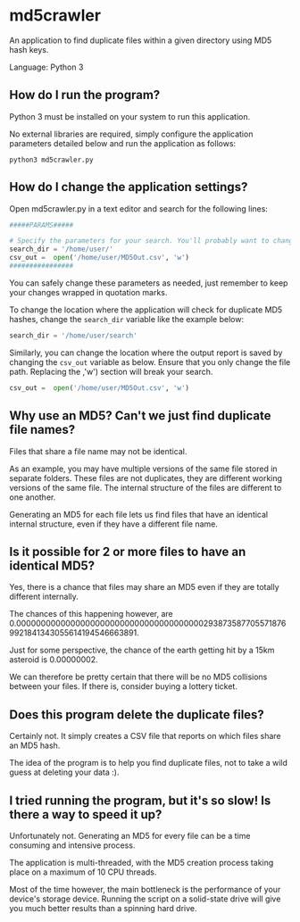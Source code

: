# md5crawler

An application to find duplicate files within a given directory using MD5 hash keys.  

Language: Python 3 

## How do I run the program? 

Python 3 must be installed on your system to run this application.  

No external libraries are required, simply configure the application parameters detailed below and run the application as follows: 

```python3 md5crawler.py```

## How do I change the application settings? 

Open md5crawler.py in a text editor and search for the following lines: 

```python
#####PARAMS#####  

# Specify the parameters for your search. You'll probably want to change these.  
search_dir = '/home/user/' 
csv_out =  open('/home/user/MD5Out.csv', 'w') 
################ 
```
You can safely change these parameters as needed, just remember to keep your changes wrapped in quotation marks. 

To change the location where the application will check for duplicate MD5 hashes, change the ```search_dir``` variable like the example below: 

```python
search_dir = '/home/user/search' 
```

Similarly, you can change the location where the output report is saved by changing the ```csv_out``` variable as below. Ensure that you only change the file path. Replacing the ,'w') section will break your search. 

```python
csv_out =  open('/home/user/MD5Out.csv', 'w') 
```

## Why use an MD5? Can't we just find duplicate file names? 

Files that share a file name may not be identical.  

As an example, you may have multiple versions of the same file stored in separate folders. These files are not duplicates, they are different working versions of the same file. The internal structure of the files are different to one another.  

Generating an MD5 for each file lets us find files that have an identical internal structure, even if they have a different file name.  

## Is it possible for 2 or more files to have an identical MD5? 
Yes, there is a chance that files may share an MD5 even if they are totally different internally.  

The chances of this happening however, are 0.000000000000000000000000000000000000002938735877055718769921841343055614194546663891. 

Just for some perspective, the chance of the earth getting hit by a 15km asteroid is 0.00000002. 

We can therefore be pretty certain that there will be no MD5 collisions between your files. If there is, consider buying a lottery ticket.  

## Does this program delete the duplicate files? 

Certainly not. It simply creates a CSV file that reports on which files share an MD5 hash. 

The idea of the program is to help you find duplicate files, not to take a wild guess at deleting your data :).  

## I tried running the program, but it's so slow! Is there a way to speed it up? 

Unfortunately not. Generating an MD5 for every file can be a time consuming and intensive process.  

The application is multi-threaded, with the MD5 creation process taking place on a maximum of 10 CPU threads.  

Most of the time however, the main bottleneck is the performance of your device's storage device. Running the script on a solid-state drive will give you much better results than a spinning hard drive.  
